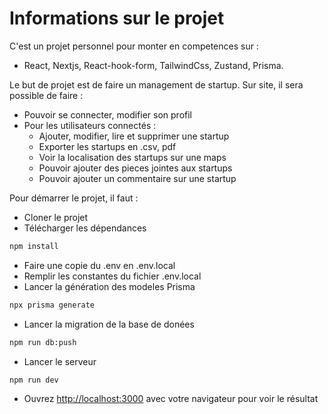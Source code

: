 # Informations sur le projet 

C'est un projet personnel pour monter en competences sur :
- React, Nextjs, React-hook-form, TailwindCss, Zustand, Prisma. 

Le but de projet est de faire un management de startup. Sur site, il sera possible de faire : 
- Pouvoir se connecter, modifier son profil
- Pour les utilisateurs connectés :
  - Ajouter, modifier, lire et supprimer une startup
  - Exporter les startups en .csv, pdf
  - Voir la localisation des startups sur une maps
  - Pouvoir ajouter des pieces jointes aux startups
  - Pouvoir ajouter un commentaire sur une startup

Pour démarrer le projet, il faut :  
- Cloner le projet
- Télécharger les dépendances
```bash
npm install
```
- Faire une copie du .env en .env.local
- Remplir les constantes du fichier .env.local
- Lancer la génération des modeles Prisma 
```bash
npx prisma generate
```
- Lancer la migration de la base de donées
```bash
npm run db:push
```
- Lancer le serveur
```bash
npm run dev
```
- Ouvrez [http://localhost:3000](http://localhost:3000) avec votre navigateur pour voir le résultat
